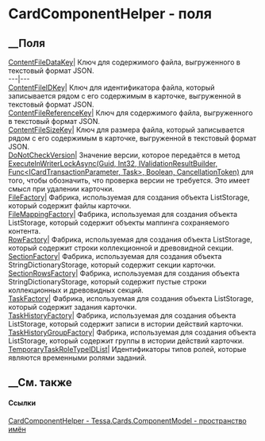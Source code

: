 # CardComponentHelper - поля
##  __Поля
[ContentFileDataKey](F_Tessa_Cards_ComponentModel_CardComponentHelper_ContentFileDataKey.htm)|
Ключ для содержимого файла, выгруженного в текстовый формат JSON.  
---|---  
[ContentFileIDKey](F_Tessa_Cards_ComponentModel_CardComponentHelper_ContentFileIDKey.htm)|
Ключ для идентификатора файла, который записывается рядом с его содержимым в
карточке, выгруженной в текстовый формат JSON.  
[ContentFileReferenceKey](F_Tessa_Cards_ComponentModel_CardComponentHelper_ContentFileReferenceKey.htm)|
Ключ для содержимого файла, выгруженного в текстовый формат JSON.  
[ContentFileSizeKey](F_Tessa_Cards_ComponentModel_CardComponentHelper_ContentFileSizeKey.htm)|
Ключ для размера файла, который записывается рядом с его содержимым в
карточке, выгруженной в текстовый формат JSON.  
[DoNotCheckVersion](F_Tessa_Cards_ComponentModel_CardComponentHelper_DoNotCheckVersion.htm)|
Значение версии, которое передаётся в метод [ExecuteInWriterLockAsync(Guid,
Int32, IValidationResultBuilder, Func<ICardTransactionParameter, Task>,
Boolean,
CancellationToken)](M_Tessa_Cards_ComponentModel_ICardTransactionStrategy_ExecuteInWriterLockAsync.htm)
для того, чтобы обозначить, что проверка версии не требуется. Это имеет смысл
при удалении карточки.  
[FileFactory](F_Tessa_Cards_ComponentModel_CardComponentHelper_FileFactory.htm)|
Фабрика, используемая для создания объекта ListStorage<CardFile>, который
содержит файлы карточки.  
[FileMappingFactory](F_Tessa_Cards_ComponentModel_CardComponentHelper_FileMappingFactory.htm)|
Фабрика, используемая для создания объекта
ListStorage<CardFileContentMapping>, который содержит объекты маппинга
сохраняемого контента.  
[RowFactory](F_Tessa_Cards_ComponentModel_CardComponentHelper_RowFactory.htm)|
Фабрика, используемая для создания объекта ListStorage<CardRow>, который
содержит строки коллекционной и древовидной секции.  
[SectionFactory](F_Tessa_Cards_ComponentModel_CardComponentHelper_SectionFactory.htm)|
Фабрика, используемая для создания объекта
StringDictionaryStorage<CardSection>, который содержит секции карточки.  
[SectionRowsFactory](F_Tessa_Cards_ComponentModel_CardComponentHelper_SectionRowsFactory.htm)|
Фабрика, используемая для создания объекта StringDictionaryStorage<CardRow>,
который содержит пустые строки коллекционных и древовидных секций.  
[TaskFactory](F_Tessa_Cards_ComponentModel_CardComponentHelper_TaskFactory.htm)|
Фабрика, используемая для создания объекта ListStorage<CardTask>, который
содержит задания карточки.  
[TaskHistoryFactory](F_Tessa_Cards_ComponentModel_CardComponentHelper_TaskHistoryFactory.htm)|
Фабрика, используемая для создания объекта ListStorage<CardTaskHistoryItem>,
который содержит записи в истории действий карточки.  
[TaskHistoryGroupFactory](F_Tessa_Cards_ComponentModel_CardComponentHelper_TaskHistoryGroupFactory.htm)|
Фабрика, используемая для создания объекта ListStorage<CardTaskHistoryGroup>,
который содержит группы в истории действий карточки.  
[TemporaryTaskRoleTypeIDList](F_Tessa_Cards_ComponentModel_CardComponentHelper_TemporaryTaskRoleTypeIDList.htm)|
Идентификаторы типов ролей, которые являются временными ролями заданий.  
## __См. также
#### Ссылки
[CardComponentHelper - ](T_Tessa_Cards_ComponentModel_CardComponentHelper.htm)
[Tessa.Cards.ComponentModel - пространство
имён](N_Tessa_Cards_ComponentModel.htm)
